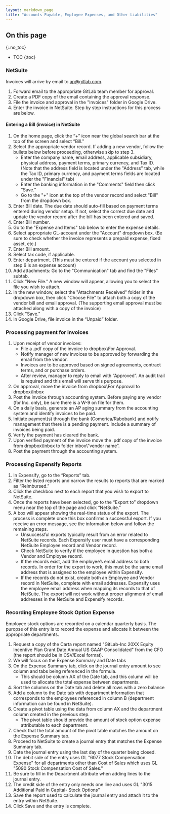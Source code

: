 ```yaml
---
layout: markdown_page
title: "Accounts Payable, Employee Expenses, and Other Liabilities"
---
```


## On this page
{:.no_toc}

- TOC
{:toc}


### NetSuite

Invoices will arrive by email to ap@gitlab.com.

1. Forward email to the appropriate GitLab team member for approval.
1. Create a PDF copy of the email containing the approval response.
1. File the invoice and approval in the "Invoices" folder in Google Drive.
1. Enter the invoice in NetSuite. Step by step instructions for this process are below.

#### Entering a Bill (invoice) in NetSuite

1. On the home page, click the “+” icon near the global search bar at the top of the screen and select “Bill."
1. Select the appropriate vendor record. If adding a new vendor, follow the bullets below before proceeding, otherwise skip to step 3.
    * Enter the company name, email address, applicable subsidiary, physical address, payment terms, primary currency, and Tax ID. (Note that the address field is located under the "Address" tab, while the Tax ID, primary currency, and payment terms fields are located under the "Financial" tab)
    * Enter the banking information in the "Comments" field then click “Save.”
    * Go to the "+" icon at the top of the vendor record and select "Bill" from the dropdown box.
1. Enter Bill date. The due date should auto-fill based on payment terms entered during vendor setup. If not, select the correct due date and update the vendor record after the bill has been entered and saved.
1. Enter Bill number.
1. Go to the "Expense and Items" tab below to enter the expense details.
1. Select appropriate GL-account under the "Account" dropdown box. (Be sure to check whether the invoice represents a prepaid expense, fixed asset, etc.)
1. Enter Bill amount.
1. Select tax code, if applicable.
1. Enter department. (This must be entered if the account you selected in step 6 is an expense account)
1. Add attachments: Go to the "Communication" tab and find the "Files" subtab.
1. Click "New File.” A new window will appear, allowing you to select the file you wish to attach.
1. In the new window, select the "Attachments Received" folder in the dropdown box, then click "Choose File" to attach both a copy of the vendor bill and email approval. (The supporting email approval must be attached along with a copy of the invoice)
1. Click "Save.”
1. In Google Drive, file invoice in the “Unpaid” folder.

### Processing payment for invoices

1. Upon receipt of vendor invoices:
    * File a .pdf copy of the invoice to dropbox\For Approval.
    * Notify manager of new invoices to be approved by forwarding the email from the vendor.
    * Invoices are to be approved based on signed agreements, contract terms, and or purchase orders.
    * After review, manager to reply to email with “Approved”. An audit trail is required and this email will serve this purpose.
1. On approval, move the invoice from dropbox\For Approval to dropbox\Inbox
1. Post the invoice through accounting system. Before paying any vendor (for Inc. only), be sure there is a W-9 on file for them.
1. On a daily basis, generate an AP aging summary from the accounting system and identify invoices to be paid.
1. Initiate payment(s) through the bank (Comerica/Rabobank) and notify management that there is a pending payment.  Include a summary of invoices being paid.
1. Verify the payment has cleared the bank.
1. Upon verified payment of the invoice move the .pdf copy of the invoice from dropbox\Inbox to folder inbox\”vendor name”.
1. Post the payment through the accounting system.

### Processing Expensify Reports 

1. In Expensify, go to the “Reports” tab.
1. Filter the listed reports and narrow the results to reports that are marked as “Reimbursed.”
1. Click the checkbox next to each report that you wish to export to NetSuite.
1. Once the reports have been selected, go to the “Export to” dropdown menu near the top of the page and click “NetSuite.”
1. A box will appear showing the real-time status of the export. The process is complete once this box confirms a successful export. If you receive an error message, see the information below and follow the remaining steps.
    * Unsuccessful exports typically result from an error related to NetSuite records. Each Expensify user must have a corresponding NetSuite Employee record and Vendor record.
    * Check NetSuite to verify if the employee in question has both a Vendor and Employee record.
    * If the records exist, add the employee’s email address to both records. In order for the export to work, this must be the same email address that is assigned to the employee within Expensify.
    * If the records do not exist, create both an Employee and Vendor record in NetSuite, complete with email addresses. Expensify uses the employee email address when mapping its records to that of NetSuite. The export will not work without proper alignment of email addresses in the NetSuite and Expensify records.

### Recording Employee Stock Option Expense

Employee stock options are recorded on a calendar quarterly basis. The puropse of this entry is to record the expense and allocate it between the appropriate departments.

1. Request a copy of the Carta report named "GitLab-Inc 20XX Equity Incentive Plan Grant Date Annual US GAAP Consolidated" from the CFO (the report should be in CSV/Excel format).
1. We will focus on the Expense Summary and Date tabs
1. On the Expense Summary tab, click on the journal entry amount to see column and tabs being referenced in the formula. 
    * This should be column AX of the Date tab, and this column will be used to allocate the total expense between departments.
1. Sort the columns on the Date tab and delete all rows with a zero balance 
1. Add a column to the Date tab with department information that corresponds to the employees referenced in column B (department information can be found in NetSuite).
1. Create a pivot table using the data from column AX and the department column created in the previous step.
    * The pivot table should provide the amount of stock option expense attributable to each department.
1. Check that the total amount of the pivot table matches the amount on the Expense Summary tab.
1. Proceed to NetSuite to create a journal entry that matches the Expense Summary tab.
1. Date the journal entry using the last day of the quarter being closed. 
1. The debit side of the entry uses GL "6077 Stock Compensation Expense" for all departments other than Cost of Sales which uses GL "5090 Stock Compensation Cost of Sales."
1. Be sure to fill in the Department attribute when adding lines to the journal entry.
1. The credit side of the entry only needs one line and uses GL "3015 Additional Paid in Capital- Stock Options"
1. Save the report used to calculate the journal entry and attach it to the entry within NetSuite.
1. Click Save and the entry is complete.

